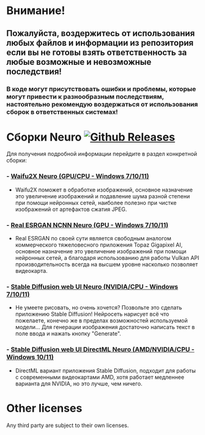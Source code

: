 # Внимание!
## Пожалуйста, воздержитесь от использования любых файлов и информации из репозитория если вы не готовы взять ответственность за любые возможные и невозможные последствия!
### В коде могут присутствовать ошибки и проблемы, которые могут привести к разнообразным последствиям, настоятельно рекомендую воздержаться от использования сборок в ответственных системах!
# Сборки Neuro [![Github Releases](https://img.shields.io/github/downloads/Shedou/Neuro/total.svg)](https://github.com/Shedou/Neuro/releases)
Для получения подробной информации перейдите в раздел конкретной сборки:
### - [Waifu2X Neuro (GPU/CPU - Windows 7/10/11)](https://github.com/Shedou/Neuro/tree/main/Waifu2X%20Neuro)
- Waifu2X поможет в обработке изображений, основное назначение это увеличение изображений и подавление шума разной степени при помощи нейронных сетей, наиболее полезно при чистке изображений от артефактов сжатия JPEG.
### - [Real ESRGAN NCNN Neuro (GPU - Windows 7/10/11)](https://github.com/Shedou/Neuro/tree/main/Real%20ESRGAN%20NCNN%20Neuro)
- Real ESRGAN по своей сути является свободным аналогом коммерческого тяжеловесного приложения Topaz Gigapixel AI, основное назначение это увеличение изображений при помощи нейронных сетей, а благодаря использованию для работы Vulkan API производительность всегда на высшем уровне насколько позволяет видеокарта.
### - [Stable Diffusion web UI Neuro (NVIDIA/CPU - Windows 7/10/11)](https://github.com/Shedou/Neuro/tree/main/SD_WEBUI_Neuro_v1)
- Не умеете рисовать, но очень хочется? Позвольте это сделать приложению Stable Diffusion! Нейросеть нарисует всё что пожелаете, конечно же в пределах возможностей используемой модели... Для генерации изображения достаточно написать текст в поле ввода и нажать кнопку "Generate".
### - [Stable Diffusion web UI DirectML Neuro (AMD/NVIDIA/CPU - Windows 10/11)](https://github.com/Shedou/Neuro/tree/main/SD_WEBUI_DML_Neuro_v1)
- DirectML вариант приложения Stable Diffusion, подходит для работы с современными видеокартами AMD, хотя работает медленнее варианта для NVIDIA, но это лучше, чем ничего.
# Other licenses
Any third party are subject to their own licenses.
